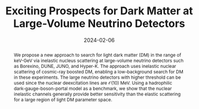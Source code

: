 ---
title: "Exciting Prospects for Dark Matter at Large-Volume Neutrino Detectors"
collection: publications
permalink: /publication/2024-wimp
date: 2024-02-06
link: 'https://journals.aps.org/prl/abstract/10.1103/PhysRevLett.133.161801'
arxiv: 'https://arxiv.org/abs/2402.04184'
inspirehep: 'https://inspirehep.net/literature/2756023'
citation: 'Bhaskar Dutta, <strong>Wei-Chih Huang</strong>, Doojin Kim, Jayden L. Newstead, Jong-Chul Park, Iman Shaukat Ali.'
abstract: 'We propose a new approach to search for light dark matter (DM) in the range of keV-GeV via inelastic nucleus scattering at large-volume neutrino detectors such as Borexino, DUNE, JUNO, and Hyper-K. The approach uses inelastic nuclear scattering of cosmic-ray boosted DM, enabling a low-background search for DM in these experiments. The large neutrino detectors with higher threshold can be used since the nuclear deexcitation lines are $\mathcal{O}$(10) MeV. Using a hadrophilic dark-gauge-boson-portal model as a benchmark, we show that the nuclear inelastic channels generally provide better sensitivity than the elastic scattering for a large region of light DM parameter space.'
---